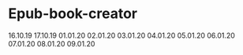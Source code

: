 # Epub-book-creator
16.10.19
17.10.19
01.01.20
02.01.20
03.01.20
04.01.20
05.01.20
06.01.20
07.01.20
08.01.20
09.01.20
